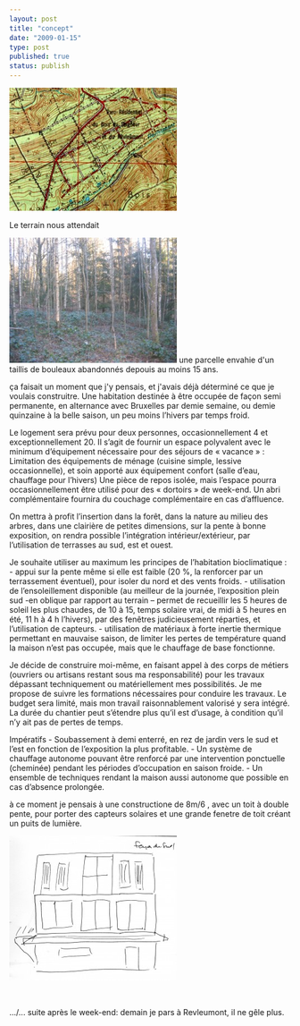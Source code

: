 ```yaml
---
layout: post
title: "concept"
date: "2009-01-15"
type: post
published: true
status: publish
---
```


![dans ce grand domaine](/images/2009/01/em-froidchapelle-300x220.jpg "em-froidchapelle")

Le terrain nous attendait

![bouleaux](/images/2009/01/bouleaux-300x224.jpg "bouleaux") une parcelle envahie d'un taillis de bouleaux abandonnés depouis au moins 15 ans.

ça faisait un moment que j'y pensais, et j'avais déjà déterminé ce que je voulais construitre. Une habitation destinée à être occupée de façon semi permanente, en alternance avec Bruxelles par demie semaine, ou demie quinzaine à la belle saison, un peu moins l’hivers par temps froid.

Le logement sera prévu pour deux personnes, occasionnellement 4 et exceptionnellement 20. Il s’agit de fournir un espace polyvalent avec le minimum d’équipement nécessaire pour des séjours de « vacance » : Limitation des équipements de ménage (cuisine simple, lessive occasionnelle), et soin apporté aux équipement confort (salle d’eau, chauffage pour l’hivers) Une pièce de repos isolée, mais l’espace pourra occasionnellement être utilisé pour des « dortoirs » de week-end. Un abri complémentaire fournira du couchage complémentaire en cas d’affluence.

On mettra à profit l’insertion dans la forêt, dans la nature au milieu des arbres, dans une clairière de petites dimensions, sur la pente à bonne exposition, on rendra possible l’intégration intérieur/extérieur, par l’utilisation de terrasses au sud, est et ouest.

Je souhaite utiliser au maximum les principes de l’habitation bioclimatique : - appui sur la pente même si elle est faible (20 %, la renforcer par un terrassement éventuel), pour isoler du nord et des vents froids. - utilisation de l’ensoleillement disponible (au meilleur de la journée, l’exposition plein sud -en oblique par rapport au terrain – permet de recueillir les 5 heures de soleil les plus chaudes, de 10 à 15, temps solaire vrai, de midi à 5 heures en été, 11 h à 4 h l’hivers), par des fenêtres judicieusement réparties, et l’utilisation de capteurs. - utilisation de matériaux à forte inertie thermique permettant en mauvaise saison, de limiter les pertes de température quand la maison n’est pas occupée, mais que le chauffage de base fonctionne.

Je décide de construire moi-même, en faisant appel à des corps de métiers (ouvriers ou artisans restant sous ma responsabilité) pour les travaux dépassant techniquement ou matériellement mes possibilités. Je me propose de suivre les formations nécessaires pour conduire les travaux. Le budget sera limité, mais mon travail raisonnablement valorisé y sera intégré. La durée du chantier peut s’étendre plus qu’il est d’usage, à condition qu’il n’y ait pas de pertes de temps.

Impératifs - Soubassement à demi enterré, en rez de jardin vers le sud et l’est en fonction de l’exposition la plus profitable. - Un système de chauffage autonome pouvant être renforcé par une intervention ponctuelle (cheminée) pendant les périodes d’occupation en saison froide. - Un ensemble de techniques rendant la maison aussi autonome que possible en cas d’absence prolongée.

à ce moment je pensais à une constructione de 8m/6 , avec un toit à double pente, pour porter des capteurs solaires et une grande fenetre de toit créant un puits de lumière.

![mon premier projet](/images/2009/01/img015s-300x259.jpg "img015s")

 

.../... suite après le week-end: demain je pars à Revleumont, il ne gêle plus.
